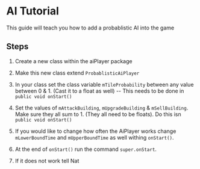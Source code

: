 # AI Tutorial

This guide will teach you how to add a probablistic AI into the game

## Steps

1) Create a new class within the aiPlayer package
2) Make this new class extend ``ProbablisticAiPlayer``
3) In your class set the class variable ``mTileProbability`` between any value between 0 & 1.  (Cast it to a float as well) -- This needs to be done in ``public void onStart()``
4) Set the values of ``mAttackBuilding``, ``mUpgradeBuilding`` & ``mSellBuilding``.  Make sure they all sum to 1. (They all need to be floats).  Do this isn ``public void onStart()``

5) If you would like to change how often the AiPlayer works change ``mLowerBoundTime`` and ``mUpperBoundTime`` as well withing ``onStart()``.
6) At the end of ``onStart()`` run the command ``super.onStart``.  

7) If it does not work tell Nat